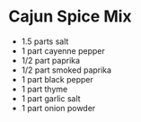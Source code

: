 Cajun Spice Mix 
================

* 1.5 parts salt 
* 1 part cayenne pepper 
* 1/2 part paprika 
* 1/2 part smoked paprika 
* 1 part black pepper
* 1 part thyme  
* 1 part garlic salt 
* 1 part onion powder 
